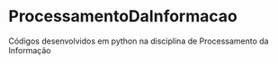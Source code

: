 # ProcessamentoDaInformacao
Códigos desenvolvidos em python na disciplina de Processamento da Informação
